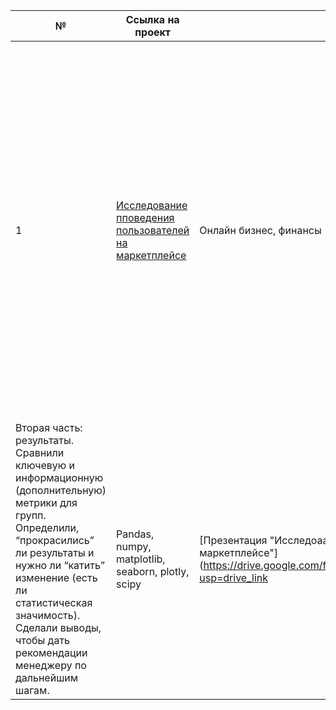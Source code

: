 № | Ссылка на проект | Отрасль бизнеса | Описание | Используемые библиотеки | Презентация проекта 
---|---|---|---|---|----
1 | [Исследование пповедения пользователей на маркетплейсе](https://github.com/vladiknyaz/final_case/tree/8d33d6634782e85ee16280c83f643f7773ab4cbe/reserches_usersrs) | Онлайн бизнес, финансы |  Первая часть: дизайн. Исследовали пользовательское поведение до эксперимента: вывели с помощью графиков ключевые метрики пользователей (средний чек корзины, частота кликов, конверсия в добавления). Сделали выводы о поведении пользователей. Вывели таблицу соотношения MDE и размера выборки для проведения АБ-теста, выбрав  оптимальный MDE с учетом наших ограничений.
Вторая часть: результаты. Сравнили ключевую и информационную (дополнительную) метрики для групп. Определили, “прокрасились” ли результаты и нужно ли “катить” изменение (есть ли статистическая значимость). Сделали выводы, чтобы дать рекомендации менеджеру по дальнейшим шагам. | Раndas, numpy, matplotlib, seaborn, plotly, scipy | [Презентация "Исследоаание пповедения пользователей на маркетплейсе"](https://drive.google.com/file/d/18qUYjOepXLl2txcYyxv1JG8lcqBcoLzy/view?usp=drive_link
